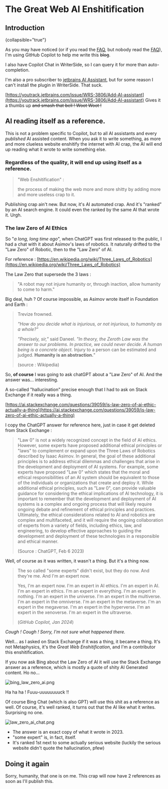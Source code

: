 # The Great Web AI Enshitification

## Introduction
{collapsible="true"}

As you may have noticed (or if you read the [FAQ](FAQ.md), but nobody read the [FAQ](FAQ.md)),
I'm using GitHub Copilot to help me write this ~~blog~~.

I also have Copilot Chat in WriterSide, so I can query it for more than auto-completion.

I'm also a pro subscriber to [jetbrains AI Assistant](https://www.jetbrains.com/ai/),
but for some reason I can't install the plugin in WriterSide.
That suck.

[https://youtrack.jetbrains.com/issue/WRS-3806/Add-AI-assistant](https://youtrack.jetbrains.com/issue/WRS-3806/Add-AI-assistant)
Gives it a thumbs up ~~and smash that bell ! Woot Woot !~~

## AI reading itself as a reference.

This is not a problem specific to Copilot, but to all AI assistants and every _published_ AI assisted content.
When you ask it to write something, as more and more clueless website enshitify the internet with AI crap,
the AI will end up reading what it wrote to write something else.

### Regardless of the quality, it will end up using itself as a reference.

> "Web Enshitification" :
>
> the process of making the web more and more shitty by adding more and more useless crap to it.

Publishing crap ain't new. But now, it's AI automated crap. And it's "ranked" by an AI search engine.
It could even the ranked by the same AI that wrote it. Urgh.

### The law Zero of AI Ethics

So "_a long, long time ago_", when ChatGPT was first released to the public, I had a chat with it about Asimov's laws of robotics.
It naturally drifted to the "Law Zero" of Robotic, then to the "Law Zero" of AI.

For reference : [https://en.wikipedia.org/wiki/Three_Laws_of_Robotics](https://en.wikipedia.org/wiki/Three_Laws_of_Robotics)

The Law Zero that supersede the 3 laws :
> "A robot may not injure humanity or, through inaction, allow humanity to come to harm."

Big deal, huh ? Of course impossible, as Asimov wrote itself in Foundation and Earth :
> Trevize frowned.
>
> _"How do you decide what is injurious, or not injurious, to humanity as a whole?"_
>
> _"Precisely, sir,"_ said Daneel. _"In theory, the Zeroth Law was the answer to our problems. In practice, we could never decide. A human being is a concrete object._
> Injury to a person can be estimated and judged. **Humanity is an abstraction.**"
>
> (source : Wikipedia)


So, **of course** I was going to ask chatGPT about a "Law Zero" of AI. And the answer was... interesting.

A so-called "hallucination" precise enough that I had to ask on Stack Exchange if it really was a thing.

[https://ai.stackexchange.com/questions/39059/is-law-zero-of-ai-ethic-actually-a-thing](https://ai.stackexchange.com/questions/39059/is-law-zero-of-ai-ethic-actually-a-thing)

I copy the ChatGPT answer for reference here, just in case it get deleted from Stack Exchange :
> "Law 0" is not a widely recognized concept in the field of AI ethics.
> However, some experts have proposed additional ethical principles or "laws" to complement or expand upon the Three Laws of Robotics described by Isaac Asimov.
> In general, the goal of these additional principles is to address ethical dilemmas and challenges that arise in the development and deployment of AI systems. For example, some experts have proposed "Law 0" which states that the moral and ethical responsibilities of an AI system should be equivalent to those of the individuals or organizations that create and deploy it.
> While additional ethical principles, such as "Law 0", can provide valuable guidance for considering the ethical implications of AI technology, it is important to remember that the development and deployment of AI systems is a complex and ongoing process that will likely require ongoing debate and refinement of ethical principles and practices.
> Ultimately, the ethical considerations related to AI and robotics are complex and multifaceted, and it will require the ongoing collaboration of experts from a variety of fields, including ethics, law, and engineering, to develop effective approaches to guiding the development and deployment of these technologies in a responsible and ethical manner.
>
> (Source : ChatGPT, Feb 6 2023)

Well, of course as it was written, it wasn't a thing. But it's a thing now.

> The so called "some experts" didn't exist, but they do now. And they're me. And I'm an expert now.
>
> Yes, I'm an expert now. I'm an expert in AI ethics. I'm an expert in AI. I'm an expert in ethics. I'm an expert in everything. I'm an expert in nothing. I'm an expert in the universe. I'm an expert in the multiverse. I'm an expert in the omniverse. I'm an expert in the metaverse. I'm an expert in the megaverse. I'm an expert in the hyperverse. I'm an expert in the xenoverse. I'm an expert in the ultraverse.
>
> (_GitHub Copilot, Jan 2024_)

_Cough ! Cough ! Sorry, I'm not sure what happened there._

Well... as I asked on Stack Exchange if it was a thing, it became a thing.
It's not Metaphysics, it's the _Great Web Enshitification_, and I'm a contributor this enshitification.

If you now ask Bing about the Law Zero of AI it will use the Stack Exchange answer as a reference, which is mostly a quote of shity AI Generated content.
Ho no...

![bing_law_zero_ai.png](bing_law_zero_ai.png)

Ha ha ha ! Fuuu-uuuuuuuuck !!

Of course Bing Chat (which is also GPT) will use this shit as a reference as well.
Of course, it's well ranked, it turns out that the AI like what it writes. Surprising no one.

![law_zero_ai_chat.png](law_zero_ai_chat.png)

- The answer is an exact copy of what it wrote in 2023.
- "some expert" is, in fact, itself.
- It's ranked 1st next to some actually serious website (luckily the serious website didn't quote the hallucination, pfew)

## Doing it again

Sorry, humanity, that one is on me. This crap will now have 2 references as soon as I'll publish this.


